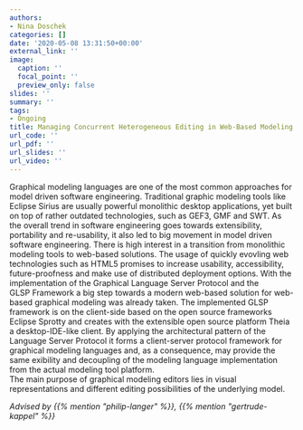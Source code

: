 ```yaml
---
authors:
- Nina Doschek
categories: []
date: '2020-05-08 13:31:50+00:00'
external_link: ''
image:
  caption: ''
  focal_point: ''
  preview_only: false
slides: ''
summary: ''
tags:
- Ongoing
title: Managing Concurrent Heterogeneous Editing in Web-Based Modeling Tools
url_code: ''
url_pdf: ''
url_slides: ''
url_video: ''
---
```


Graphical modeling languages are one of the most common approaches for model driven software engineering. Traditional graphic modeling tools like Eclipse Sirius are usually powerful monolithic desktop applications, yet built on top of rather outdated technologies, such as GEF3, GMF and SWT. As the overall trend in software engineering&nbsp;goes towards extensibility, portability and re-usability, it also led to big movement in&nbsp;model driven software engineering. There is high interest in a transition from monolithic modeling tools to web-based solutions. The usage of quickly evovling web technologies&nbsp;such as HTML5 promises to increase usability, accessibility, future-proofness and make&nbsp;use of distributed deployment options. With the implementation of the Graphical Language Server Protocol and the GLSP&nbsp;Framework a big step towards a modern web-based solution for web-based graphical&nbsp;modeling was already taken. The implemented GLSP framework is on the client-side&nbsp;based on the open source frameworks Eclipse Sprotty and creates with the extensible&nbsp;open source platform Theia a desktop-IDE-like client. By applying the architectural&nbsp;pattern of the Language Server Protocol it forms a client-server protocol framework&nbsp;for graphical modeling languages and, as a consequence, may provide the same exibility&nbsp;and decoupling of the modeling language implementation from the actual modeling tool&nbsp;platform.  
 The main purpose of graphical modeling editors lies in visual representations and different editing possibilities of the underlying model.

*Advised by {{% mention "philip-langer" %}}, {{% mention "gertrude-kappel" %}}*